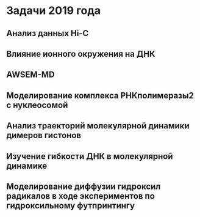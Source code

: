# Задачи 2019 года

## Анализ данных Hi-C



## Влияние ионного окружения на ДНК



## AWSEM-MD


## Моделирование комплекса РНКполимеразы2 с нуклеосомой


## Анализ траекторий молекулярной динамики димеров гистонов


## Изучение гибкости ДНК в молекулярной динамике



## Моделирование диффузии гидроксил радикалов в ходе экспериментов по гидроксильному футпринтингу
